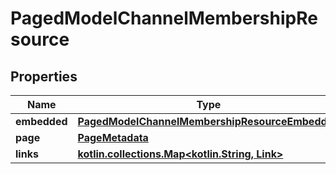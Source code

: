 
# PagedModelChannelMembershipResource

## Properties
Name | Type | Description | Notes
------------ | ------------- | ------------- | -------------
**embedded** | [**PagedModelChannelMembershipResourceEmbedded**](PagedModelChannelMembershipResourceEmbedded.md) |  |  [optional]
**page** | [**PageMetadata**](PageMetadata.md) |  |  [optional]
**links** | [**kotlin.collections.Map&lt;kotlin.String, Link&gt;**](Link.md) |  |  [optional]



